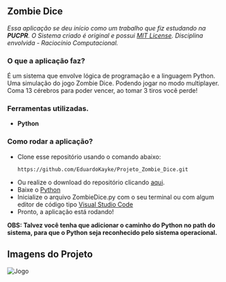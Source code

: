 ## Zombie Dice
_Essa aplicação se deu início como um trabalho que fiz estudando na __PUCPR__. 
O Sistema criado é original e possui [MIT License](https://github.com/EduardoKayke/Projeto_Zombie_Dice/blob/main/LICENSE).
Disciplina envolvida - Raciocínio Computacional._


### O que a aplicação faz?
É um sistema que envolve lógica de programação e a linguagem Python. Uma simulação do jogo Zombie Dice. Podendo jogar no modo multiplayer. Coma 13 cérebros para poder vencer, ao tomar 3 tiros você perde!
    
### Ferramentas utilizadas.
- __Python__

### Como rodar a aplicação?
- Clone esse repositório usando o comando abaixo:
    ```code
    https://github.com/EduardoKayke/Projeto_Zombie_Dice.git
    ```
- Ou realize o download do repositório clicando [aqui](https://github.com/EduardoKayke/Projeto_Zombie_Dice/archive/refs/heads/main.zip).
- Baixe o [Python](https://www.python.org/)
- Inicialize o arquivo ZombieDice.py com o seu terminal ou com algum editor de código tipo [Visual Studio Code](https://code.visualstudio.com/download)
- Pronto, a aplicação está rodando!

__OBS: Talvez você tenha que adicionar o caminho do Python no path do sistema, para que o Python seja reconhecido pelo sistema operacional.__

## Imagens do Projeto
![Jogo]()

